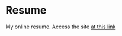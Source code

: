 # Resume

My online resume. Access the site [at this link](https://rashid-nhm.gihubpages.io/Resume)
